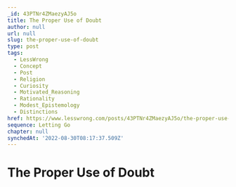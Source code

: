 ```yaml
---
_id: 43PTNr4ZMaezyAJ5o
title: The Proper Use of Doubt
author: null
url: null
slug: the-proper-use-of-doubt
type: post
tags:
  - LessWrong
  - Concept
  - Post
  - Religion
  - Curiosity
  - Motivated_Reasoning
  - Rationality
  - Modest_Epistemology
  - Distinctions
href: https://www.lesswrong.com/posts/43PTNr4ZMaezyAJ5o/the-proper-use-of-doubt
sequence: Letting Go
chapter: null
synchedAt: '2022-08-30T08:17:37.509Z'
---
```


# The Proper Use of Doubt
